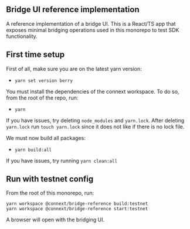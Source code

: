## Bridge UI reference implementation

A reference implementation of a bridge UI. This is a React/TS app that exposes minimal bridging operations used in this monorepo to test SDK functionality.

## First time setup

First of all, make sure you are on the latest yarn version:

- `yarn set version berry`

You must install the dependencies of the connext workspace.
To do so, from the root of the repo, run:

- `yarn`

If you have issues, try deleting `node_modules` and `yarn.lock`. After deleting `yarn.lock` run `touch yarn.lock` since it does not like if there is no lock file.

We must now build all packages:

- `yarn build:all`

If you have issues, try running `yarn clean:all`

## Run with testnet config

From the root of this monorepo, run:

```
yarn workspace @connext/bridge-reference build:testnet
yarn workspace @connext/bridge-reference start:testnet
```

A browser will open with the bridging UI.
